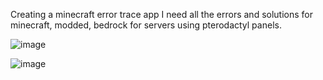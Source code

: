 Creating a minecraft error trace app
I need all the errors and solutions for minecraft, modded, bedrock for servers using pterodactyl panels.

![image](https://github.com/user-attachments/assets/ce600fdc-abf3-45eb-8438-2bc88d358a15)

![image](https://github.com/user-attachments/assets/87f30107-b593-4609-a654-5323f184af79)



